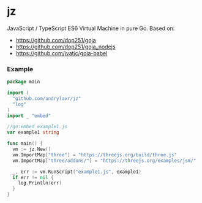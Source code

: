 jz
==

JavaScript / TypeScript ES6 Virtual Machine in pure Go.
Based on: 
* https://github.com/dop251/goja
* https://github.com/dop251/goja_nodejs
* https://github.com/jvatic/goja-babel


### Example

```go
package main

import (
  "github.com/andrylavr/jz"
  "log"
)
import _ "embed"

//go:embed example1.js
var example1 string

func main() {
  vm := jz.New()
  vm.ImportMap["three"] = "https://threejs.org/build/three.js"
  vm.ImportMap["three/addons/"] = "https://threejs.org/examples/jsm/"

  _, err := vm.RunScript("example1.js", example1)
  if err != nil {
    log.Println(err)
  }
}

```